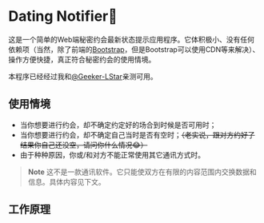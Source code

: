 # Dating Notifier💞

这是一个简单的Web端秘密约会最新状态提示应用程序。它体积极小、没有任何依赖项（当然，除了前端的[Bootstrap](http://getbootstrap.com)，但是Bootstrap可以使用CDN等来解决）、操作方便快捷，真正符合秘密约会的使用情境。

本程序已经经过我和[@Geeker-LStar](https://github.com/geeker-lstar)亲测可用。

## 使用情境

- 当你想要进行约会，却不确定约定好的场合到时候是否可用时；
- 当你想要进行约会，却不确定自己当时是否有空时；~~（老实说，跟对方约好了结果你自己还没空，请问你什么情况😂）~~
- 由于种种原因，你或/和对方不能正常使用其它通讯方式时。

> **Note** 这不是一款通讯软件。它只能使双方在有限的内容范围内交换数据和信息。具体内容见下文。

## 工作原理



